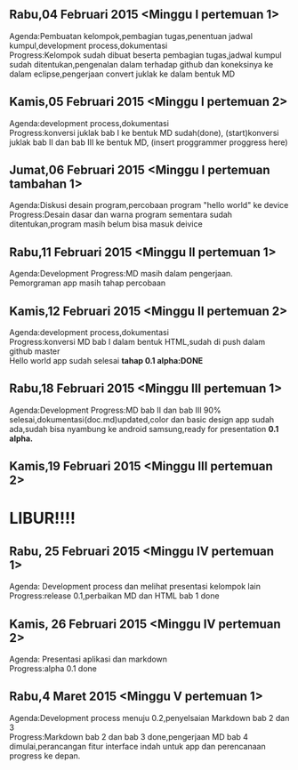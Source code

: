 Rabu,04 Februari 2015 <Minggu I pertemuan 1>   
---------------------------------------------
  Agenda:Pembuatan kelompok,pembagian tugas,penentuan jadwal kumpul,development process,dokumentasi   
  Progress:Kelompok sudah dibuat beserta pembagian tugas,jadwal kumpul sudah ditentukan,pengenalan dalam terhadap 
  github dan koneksinya ke dalam eclipse,pengerjaan convert juklak ke dalam bentuk MD   

Kamis,05 Februari 2015 <Minggu I pertemuan 2>   
---------------------------------------------
  Agenda:development process,dokumentasi   
  Progress:konversi juklak bab I ke bentuk MD sudah(done),
          (start)konversi juklak bab II dan bab III ke bentuk MD,
          (insert proggrammer proggress here)
          
Jumat,06 Februari 2015 <Minggu I pertemuan tambahan 1>   
---------------------------------------------
  Agenda:Diskusi desain program,percobaan program "hello world" ke device  
  Progress:Desain dasar dan warna program sementara sudah ditentukan,program masih belum bisa masuk deivice
  
Rabu,11 Februari 2015 <Minggu II pertemuan 1>   
---------------------------------------------
  Agenda:Development
  Progress:MD masih dalam pengerjaan.   
  Pemorgraman app masih tahap percobaan   

Kamis,12 Februari 2015 <Minggu II pertemuan 2>   
---------------------------------------------
  Agenda:development process,dokumentasi   
  Progress:konversi MD bab I dalam bentuk HTML,sudah di push dalam github master   
           Hello world app sudah selesai **tahap 0.1 alpha:DONE**   
          
Rabu,18 Februari 2015 <Minggu III pertemuan 1>   
---------------------------------------------
  Agenda:Development 
  Progress:MD bab II dan bab III 90% selesai,dokumentasi(doc.md)updated,color dan basic design app sudah ada,sudah bisa        nyambung ke android samsung,ready for presentation **0.1 alpha.**

Kamis,19 Februari 2015 <Minggu III pertemuan 2>   
---------------------------------------------
LIBUR!!!!   
===========

Rabu, 25 Februari 2015 <Minggu IV pertemuan 1>   
---------------------------------------------
  Agenda: Development process dan melihat presentasi kelompok lain  
  Progress:release 0.1,perbaikan MD dan HTML bab 1 done

Kamis, 26 Februari 2015 <Minggu IV pertemuan 2>   
---------------------------------------------
  Agenda: Presentasi aplikasi dan markdown  
  Progress:alpha 0.1 done
  
Rabu,4 Maret 2015 <Minggu V pertemuan 1>
---------------------------------------------
  Agenda:Development process menuju 0.2,penyelsaian Markdown bab 2 dan 3  
  Progress:Markdown bab 2 dan bab 3 done,pengerjaan MD bab 4 dimulai,perancangan fitur interface indah untuk app dan perencanaan progress ke depan.
